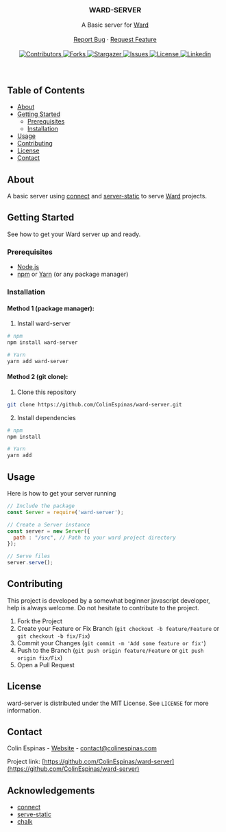 <!-- PROJECT LOGO -->
<br />
<p align="center">
<!--
  <a href="https://github.com/colinespinas/ward">
    <img src="https://raw.githubusercontent.com/colinespinas/ward/master/public/assets/images/logo.png" alt="Logo" width="120">
  </a>
  -->

  <h3 align="center">WARD-SERVER</h3>

  <p align="center">
    A Basic server for <a href="https://github.com/colinespinas/ward">Ward</a>
    <br />
    <br />
    <!--<a href="https://ColinEspinas.github.io/ward/public/">View Demo</a>
    ·-->
    <a href="https://github.com/colinespinas/ward-server/issues">Report Bug</a>
    ·
    <a href="https://github.com/colinespinas/ward-server/issues">Request Feature</a>
    <br />
    <br />
    <a href="https://github.com/colinespinas/ward-server/graphs/contributors">
      <img src="https://img.shields.io/github/contributors/colinespinas/ward-server.svg?style=flat-square" alt="Contributors">
    </a>
    <a href="https://github.com/colinespinas/ward-server/network/members">
      <img src="https://img.shields.io/github/forks/colinespinas/ward-server.svg?style=flat-square" alt="Forks">
    </a>
    <a href="https://github.com/colinespinas/ward-server/stargazers">
      <img src="https://img.shields.io/github/stars/colinespinas/ward-server.svg?style=flat-square" alt="Stargazer">
    </a>
    <a href="https://github.com/colinespinas/ward-server/issues">
      <img src="https://img.shields.io/github/issues/colinespinas/ward-server.svg?style=flat-square" alt="Issues">
    </a>
    <a href="https://github.com/colinespinas/ward-server/blob/master/LICENSE.md">
      <img src="https://img.shields.io/github/license/colinespinas/ward-server.svg?style=flat-square" alt="License">
    </a>
    <a href="https://www.linkedin.com/in/colin-espinas-9739b8178/l">
      <img src="https://img.shields.io/badge/-LinkedIn-black.svg?style=flat-square&logo=linkedin&colorB=555" alt="Linkedin">
    </a>
    <br />
    <br />
    <br />
  </p>
</p>



<!-- TABLE OF CONTENTS -->
## Table of Contents

* [About](#about)
* [Getting Started](#getting-started)
  * [Prerequisites](#prerequisites)
  * [Installation](#installation)
* [Usage](#usage)
* [Contributing](#contributing)
* [License](#license)
* [Contact](#contact)
<!-- * [Acknowledgements](#acknowledgements) -->



<!-- ABOUT THE PROJECT -->
## About
A basic server using [connect](https://github.com/senchalabs/connect) and [server-static](https://github.com/expressjs/serve-static) to serve [Ward](https://github.com/ColinEspinas/ward) projects.


<!-- GETTING STARTED -->
## Getting Started

See how to get your Ward server up and ready.

### Prerequisites

* [Node.js](https://nodejs.org)
* [npm](https://www.npmjs.com) or [Yarn](https://yarnpkg.com) (or any package manager)


### Installation

#### Method 1 (package manager):
1. Install ward-server
```sh
# npm
npm install ward-server

# Yarn
yarn add ward-server
```

#### Method 2 (git clone):
1. Clone this repository
```sh
git clone https://github.com/ColinEspinas/ward-server.git
```
2. Install dependencies
```sh
# npm
npm install

# Yarn
yarn add
```


<!-- USAGE EXAMPLES -->
## Usage

Here is how to get your server running
```javascript
// Include the package
const Server = require('ward-server');

// Create a Server instance
const server = new Server({
  path : "/src", // Path to your ward project directory
});

// Serve files
server.serve();
```



<!-- CONTRIBUTING -->
## Contributing

This project is developed by a somewhat beginner javascript developer, help is always welcome. Do not hesitate to contribute to the project.

1. Fork the Project
2. Create your Feature or Fix Branch (`git checkout -b feature/Feature` or `git checkout -b fix/Fix`)
3. Commit your Changes (`git commit -m 'Add some feature or fix'`)
4. Push to the Branch (`git push origin feature/Feature` or `git push origin fix/Fix`)
5. Open a Pull Request



<!-- LICENSE -->
## License

ward-server is distributed under the MIT License. See `LICENSE` for more information.



<!-- CONTACT -->
## Contact

Colin Espinas - [Website](https://colinespinas.com) - contact@colinespinas.com

Project link: [https://github.com/ColinEspinas/ward-server](https://github.com/ColinEspinas/ward-server)



<!-- ACKNOWLEDGEMENTS -->
## Acknowledgements

* [connect](https://github.com/senchalabs/connect)
* [serve-static](https://github.com/expressjs/serve-static)
* [chalk](https://github.com/chalk/chalk)




<!-- MARKDOWN LINKS & IMAGES -->
<!-- https://www.markdownguide.org/basic-syntax/#reference-style-links -->
[contributors-shield]: https://img.shields.io/github/contributors/colinespinas/ward-server.svg?style=flat-square
[contributors-url]: https://github.com/colinespinas/ward-server/graphs/contributors
[forks-shield]: https://img.shields.io/github/forks/colinespinas/ward-server.svg?style=flat-square
[forks-url]: https://github.com/colinespinas/ward-server/network/members
[stars-shield]: https://img.shields.io/github/stars/colinespinas/ward-server.svg?style=flat-square
[stars-url]: https://github.com/colinespinas/ward-server/stargazers
[issues-shield]: https://img.shields.io/github/issues/colinespinas/ward-server.svg?style=flat-square
[issues-url]: https://github.com/colinespinas/ward-server/issues
[license-shield]: https://img.shields.io/github/license/colinespinas/ward-server.svg?style=flat-square
[license-url]: https://github.com/colinespinas/ward-server/blob/master/LICENSE.md
[linkedin-shield]: https://img.shields.io/badge/-LinkedIn-black.svg?style=flat-square&logo=linkedin&colorB=555
[linkedin-url]: https://www.linkedin.com/in/colin-espinas-9739b8178/l
[product-screenshot]: https://i.imgur.com/o9rDolc.jpg
